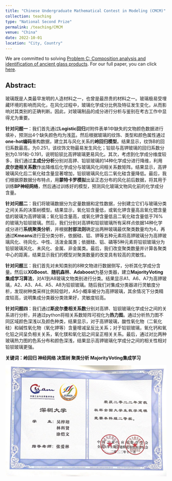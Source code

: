 ```yaml
---
title: "Chinese Undergraduate Mathematical Contest in Modeling (CMCM)"
collection: teaching
type: "National Second Prize"
permalink: /teaching/CMCM
venue: "China"
date: 2022-10-01
location: "City, Country"
---
```


We are committed to solving [Problem C: Composition analysis and identification of ancient glass products](/problem_c.pdf). For our full paper, you can click [here](/cmcm_fullpaper.pdf).

## Abstract:

玻璃既是人类最早发明的人造材料之一，也曾是最昂贵的材料之一。玻璃极易受埋藏环境的影响而风化，在风化过程中，玻璃化学成分比例及特征发生变化，从而影响对其类别的正确判断。因此，对玻璃制品的成分进行分析与鉴别在考古工作中显得尤为重要。

**针对问题一**：我们首先通过**Logistic回归**对附件表单1中缺失的文物颜色数据进行填补，预测出4个缺失颜色均为浅蓝。然后根据玻璃的纹饰、类型和颜色属性通过**one-hot编码**重构数据，建立其与风化关系的**岭回归模型**。结果显示，纹饰B的回归系数最高，为0.251，该纹饰文物最易发生风化；铅钡与高钾玻璃的回归系数分别为0.191和-0.191，说明铅钡比高钾玻璃更易风化。其次，考虑到化学成分维度较多，我们通过**主成分分析**分别对高钾、铅钡玻璃的14种化学成分进行降维，利用**皮尔逊相关系数**作出降维后化学成分与玻璃风化间相关系数矩阵。结果显示，高钾玻璃风化后二氧化硅含量显著增加，铅钡玻璃风化后二氧化硅含量降低。最后，我们根据原数据分布特点，用**蒙特卡罗模拟**出呈正态分布的风化前后数据，将其用于训练**BP神经网络**，然后通过训练好的模型，预测风化玻璃文物风化前的化学成分含量。

**针对问题二**：我们将玻璃数据分为定量数据和定性数据，分别建立它们与玻璃分类之间关系的决策树模型。结果显示，氧化铅含量低，或氧化钾含量高且氧化锶含量低的玻璃为高钾玻璃；氧化铅含量高，或氧化钾含量低且二氧化硅含量低于76%的玻璃为铅钡玻璃。然后，我们分别对高钾和铅钡玻璃所有采样点依据14种化学成分进行**系统聚类分析**，并根据**肘部法则**确定出两种玻璃最优聚类数量均为4，再通过**Kmeans**进行亚分类分析，依据硅、铝、钾等五种元素将高钾玻璃分为高钾玻璃风化、待风化、中性、活泼金属类；依据硅、铝、磷等5种元素将铅钡玻璃分为铅钡玻璃风化、未风化、金属、非金属类。最后，我们改变聚类数量并计算各聚类中心的距离，结果显示我们的模型对聚类数量的改变具有较高的灵敏性。

**针对问题三**：我们首先对未知类别的8种文物进行数据侧写，分析其化学成分含量。然后以**XGBoost**、**随机森林**、**Adaboost**为基分类器，建立**MajorityVoting集成学习算法**，对A1到A8玻璃文物类别进行分类。结果显示A1、A6、A7为高钾玻璃，A2、A3、A4、A5、A8为铅钡玻璃。随后我们对集成分类器进行灵敏度分析，发现树种类采样比例较低时，A5小概率被分为高钾玻璃，其余情况下分类精度较高，说明集成分类器分类效果好，灵敏度较高。

**针对问题四**：我们通过**斯皮尔曼相关系数**分别对高钾、铅钡玻璃化学成分之间的关系进行分析，并通过python将相关系数矩阵可视化为**热力图**。通过分析热力图不同区域颜色深浅以及颜色种类，结果显示，对于高钾玻璃，酸性氧化物（二氧化硅）和碱性氧化物（氧化钾等）含量增减呈反比关系；对于铅钡玻璃，氧化钙和氧化铅之间呈负相关关系，氧化镁和氧化铝之间呈正相关关系。最后，通过对比两种玻璃热力图的色系分布和颜色深浅，结果显示高钾玻璃化学成分之间的相关性相对铅钡玻璃更强。

**关键词：岭回归 神经网络 决策树 聚类分析 MajorityVoting集成学习**

![](/cmcm.jpg)
